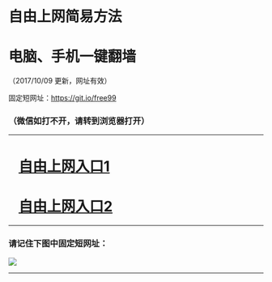 ﻿# 自由上网简易方法

# 电脑、手机一键翻墙

（2017/10/09 更新，网址有效）

固定短网址：https://git.io/free99

### （微信如打不开，请转到浏览器打开）


***





# &nbsp;&nbsp; <a href="http://ft413710904.fwq-tz-1001.info/fwqtz01.html?t=10090013597 " target="_blank">自由上网入口1</a>
# &nbsp;&nbsp; <a href="http://ft799122114.fwq-tz-1002.info/fwqtz02.html?t=100900122991 " target="_blank">自由上网入口2</a>
***

### 请记住下图中固定短网址：

<img src="https://s3-us-west-2.amazonaws.com/fwq-1001/yjfq-20170905okok.png" /> 


***

